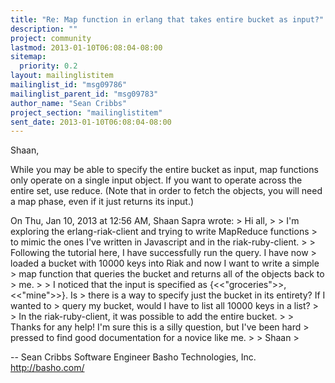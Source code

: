 ```yaml
---
title: "Re: Map function in erlang that takes entire bucket as input?"
description: ""
project: community
lastmod: 2013-01-10T06:08:04-08:00
sitemap:
  priority: 0.2
layout: mailinglistitem
mailinglist_id: "msg09786"
mailinglist_parent_id: "msg09783"
author_name: "Sean Cribbs"
project_section: "mailinglistitem"
sent_date: 2013-01-10T06:08:04-08:00
---
```



Shaan,

While you may be able to specify the entire bucket as input, map
functions only operate on a single input object. If you want to
operate across the entire set, use reduce. (Note that in order to
fetch the objects, you will need a map phase, even if it just returns
its input.)

On Thu, Jan 10, 2013 at 12:56 AM, Shaan Sapra  wrote:
&gt; Hi all,
&gt;
&gt; I'm exploring the erlang-riak-client and trying to write MapReduce functions
&gt; to mimic the ones I've written in Javascript and in the riak-ruby-client.
&gt;
&gt; Following the tutorial here, I have successfully run the query. I have now
&gt; loaded a bucket with 10000 keys into Riak and now I want to write a simple
&gt; map function that queries the bucket and returns all of the objects back to
&gt; me.
&gt;
&gt; I noticed that the input is specified as {&lt;&lt;"groceries"&gt;&gt;, &lt;&lt;"mine"&gt;&gt;}. Is
&gt; there is a way to specify just the bucket in its entirety? If I wanted to
&gt; query my bucket, would I have to list all 10000 keys in a list?
&gt;
&gt; In the riak-ruby-client, it was possible to add the entire bucket.
&gt;
&gt; Thanks for any help! I'm sure this is a silly question, but I've been hard
&gt; pressed to find good documentation for a novice like me.
&gt;
&gt; Shaan
&gt;


-- 
Sean Cribbs 
Software Engineer
Basho Technologies, Inc.
http://basho.com/


